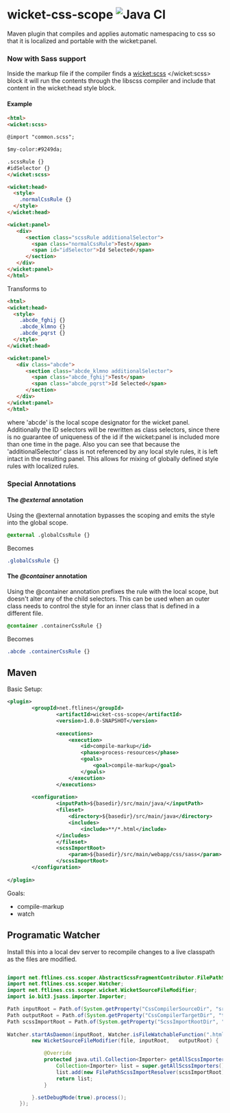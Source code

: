 # wicket-css-scope ![Java CI](https://github.com/42Lines/wicket-css-scope/workflows/Java%20CI/badge.svg?branch=master)

Maven plugin that compiles and applies automatic namespacing to css so that it is localized and portable with the wicket:panel.


### Now with Sass support

Inside the markup file if the compiler finds a <wicket:scss> </wicket:scss> block it will run the contents through the libscss compiler and include that content in the wicket:head style block.


#### Example

```html
<html>
<wicket:scss>

@import "common.scss";

$my-color:#9249da;

.scssRule {}
#idSelector {}
</wicket:scss>

<wicket:head>
  <style>
    .normalCssRule {}
  </style>
</wicket:head>

<wicket:panel>
   <div>
      <section class="scssRule additionalSelector">
        <span class="normalCssRule">Test</span>
        <span id="idSelector">Id Selected</span>
      </section>
   </div>
</wicket:panel>
</html>
```

Transforms to
```html
<html>
<wicket:head>
  <style>
    .abcde_fghij {}
    .abcde_klmno {}
    .abcde_pqrst {}
  </style>
</wicket:head>

<wicket:panel>
   <div class="abcde">
      <section class="abcde_klmno additionalSelector">
        <span class="abcde_fghij">Test</span>
        <span class="abcde_pqrst">Id Selected</span>
      </section>
   </div>
</wicket:panel>
</html>
```

where 'abcde' is the local scope designator for the wicket panel.  Additionally the ID selectors will be rewritten as class selectors, since there is no guarantee of uniqueness of the id if the wicket:panel is included more than one time in the page.
Also you can see that because the 'additionalSelector' class is not referenced by any local style rules, it is left intact in the resulting panel.  This allows for mixing of globally defined style rules with localized rules.

### Special Annotations

#### The *@external* annotation

Using the @external annotation bypasses the scoping and emits the style into the global scope.

```css
@external .globalCssRule {}
```

Becomes

```css
.globalCssRule {}
```

#### The *@container* annotation
Using the @container annotation prefixes the rule with the local scope, but doesn't alter any of the child selectors.  This can be used when an outer class needs to control the style for an inner class that is defined in a different file.

```css
@container .containerCssRule {}
```
Becomes
```css
.abcde .containerCssRule {}
```

## Maven

Basic Setup:
```xml
<plugin>
        <groupId>net.ftlines</groupId>
				<artifactId>wicket-css-scope</artifactId>
				<version>1.0.0-SNAPSHOT</version>
				
				<executions>
					<execution>
						<id>compile-markup</id>
						<phase>process-resources</phase>
						<goals>
							<goal>compile-markup</goal>
						</goals>
					</execution>
				</executions>
				
   		<configuration>
         		<inputPath>${basedir}/src/main/java/</inputPath>
         		<fileset>
     				<directory>${basedir}/src/main/java</directory>
     				<includes>
           				<include>**/*.html</include>
       			</includes>
     			</fileset>
     			<scssImportRoot>
      				<param>${basedir}/src/main/webapp/css/sass</param>
    			</scssImportRoot>
  		</configuration>
 
</plugin>
```

Goals:
* compile-markup
* watch

## Programatic Watcher

Install this into a local dev server to recompile changes to a live classpath as the files are modified.

```java

import net.ftlines.css.scoper.AbstractScssFragmentContributor.FilePathScssImportResolver;
import net.ftlines.css.scoper.Watcher;
import net.ftlines.css.scoper.wicket.WicketSourceFileModifier;
import io.bit3.jsass.importer.Importer;

Path inputRoot = Path.of(System.getProperty("CssCompilerSourceDir", "src/main/java"));
Path outputRoot = Path.of(System.getProperty("CssCompilerTargetDir", "target/classes"));
Path scssImportRoot = Path.of(System.getProperty("ScssImportRootDir", "src/main/webapp/css/sass"));
      
Watcher.startAsDaemon(inputRoot, Watcher.isFileWatchableFunction(".html", ".css"), (file) -> {
		new WicketSourceFileModifier(file, inputRoot,	outputRoot) {

			@Override
			protected java.util.Collection<Importer> getAllScssImporters() {
				Collection<Importer> list = super.getAllScssImporters();
				list.add(new FilePathScssImportResolver(scssImportRoot));
				return list;
			}

		}.setDebugMode(true).process();
	});

```
